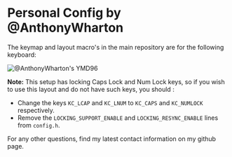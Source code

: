 # Personal Config by @AnthonyWharton

The keymap and layout macro's in the main repository are for the following
keyboard:

![@AnthonyWharton's YMD96](https://i.imgur.com/uhKmkBz.jpg)

**Note:** This setup has locking Caps Lock and Num Lock keys, so if you wish
to use this layout and do not have such keys, you should :

 - Change the keys `KC_LCAP` and `KC_LNUM` to `KC_CAPS`  and `KC_NUMLOCK` 
   respectively.
 - Remove the `LOCKING_SUPPORT_ENABLE` and `LOCKING_RESYNC_ENABLE` lines
   from `config.h`.

For any other questions, find my latest contact information on my github page.
